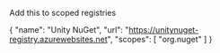 
Add this to scoped registries

{ "name": "Unity NuGet", "url": "https://unitynuget-registry.azurewebsites.net", "scopes": [ "org.nuget" ] }